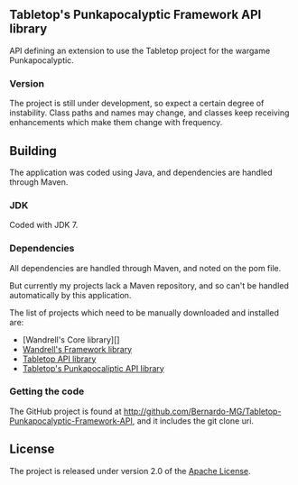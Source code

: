 ## Tabletop's Punkapocalyptic Framework API library
API defining an extension to use the Tabletop project for the wargame Punkapocalyptic.

### Version
The project is still under development, so expect a certain degree of instability. Class paths and names may change, and classes keep receiving enhancements which make them change with frequency.

## Building
The application was coded using Java, and dependencies are handled through Maven.

### JDK
Coded with JDK 7.

### Dependencies
All dependencies are handled through Maven, and noted on the pom file.

But currently my projects lack a Maven repository, and so can't be handled automatically by this application.

The list of projects which need to be manually downloaded and installed are:
* [Wandrell's Core library][]
* [Wandrell's Framework library][]
* [Tabletop API library][]
* [Tabletop's Punkapocaliptic API library][]

### Getting the code
The GitHub project is found at http://github.com/Bernardo-MG/Tabletop-Punkapocalyptic-Framework-API, and it includes the git clone uri.

## License
The project is released under version 2.0 of the [Apache License][].

[Apache License]: http://www.apache.org/licenses/LICENSE-2.0
[Tabletop API library]: http://github.com/Bernardo-MG/Tabletop-API
[Tabletop Core library]: http://github.com/Bernardo-MG/Tabletop-Core
[Tabletop's Punkapocaliptic API library]: http://github.com/Bernardo-MG/Tabletop-Punkapocalyptic-API
[Wandrell's Framework library]: http://github.com/Bernardo-MG/Wandrell-Framework